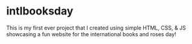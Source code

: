 # intlbooksday
This is my first ever project that I created using simple HTML, CSS, &amp; JS showcasing a fun website for the international books and roses day! 
